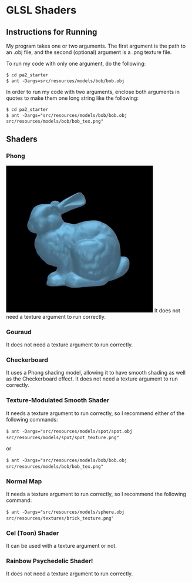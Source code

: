 # GLSL Shaders
## Instructions for Running
 My program takes one or two arguments. The first argument is the path to an .obj file, 
 and the second (optional) argument is a .png texture file. 
 
 To run my code with only one argument, do the following:
```
$ cd pa2_starter
$ ant -Dargs=src/resources/models/bob/bob.obj
```

In order to run my code with two arguments, enclose both arguments in quotes to make them one long string like the following:
```
$ cd pa2_starter
$ ant -Dargs="src/resources/models/bob/bob.obj src/resources/models/bob/bob_tex.png"
```
## Shaders 
### Phong 
![](gifs/phong.gif)
It does not need a texture argument to run correctly.

### Gouraud
It does not need a texture argument to run correctly.

### Checkerboard
It uses a Phong shading model, allowing it to have smooth shading as well as the Checkerboard effect. It does not need a texture argument to run correctly.
   
### Texture-Modulated Smooth Shader
It needs a texture argument to run correctly, so I recommend either of the following commands:

`$ ant -Dargs="src/resources/models/spot/spot.obj src/resources/models/spot/spot_texture.png"`

or

`$ ant -Dargs="src/resources/models/bob/bob.obj src/resources/models/bob/bob_tex.png"`

### Normal Map
It needs a texture argument to run correctly, so I recommend the following command:

`$ ant -Dargs="src/resources/models/sphere.obj src/resources/textures/brick_texture.png"`
  
### Cel (Toon) Shader
It can be used with a texture argument or not.
 
### Rainbow Psychedelic Shader!
It does not need a texture argument to run correctly.
